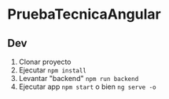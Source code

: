 # PruebaTecnicaAngular

## Dev

1. Clonar proyecto
2. Ejecutar `npm install`
3. Levantar "backend" `npm run backend`
4. Ejecutar app `npm start` o bien `ng serve -o`
